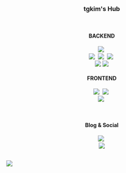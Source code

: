 <br/>

<h3 align="center"> 
<a target="_blank"> tgkim's Hub </a> 
</h3>
  
<br/>

<h4 align="center"> BACKEND </h4>
 
<p align="center">
  <!-- <img src="https://img.shields.io/badge/Java-e75253?style=flat-square&logo=Java&logoColor=white"/></a>&nbsp  -->
  <img src="https://img.shields.io/badge/Javascript-ffb13b?style=flat-square&logo=javascript&logoColor=white"/></a>&nbsp
  <!-- <img src="https://img.shields.io/badge/typescript-1572b6?style=flat-square&logo=typescript&logoColor=white"/></a>&nbsp -->
  <!-- <img src="https://img.shields.io/badge/C++-00599C?style=flat-square&logo=C%2B%2B&logoColor=white"/></a>&nbsp  -->
  <br>
  <!-- <img src="https://img.shields.io/badge/Spring-6D8B33F?style=flat-square&logo=Spring&logoColor=white"/>&nbsp  -->
  <img src="https://img.shields.io/badge/Node.js-339933?style=flat-square&logo=Node.js&logoColor=white"/>&nbsp
  <!-- <img src="https://img.shields.io/badge/Next.js-000000?style=flat-square&logo=Next.js&logoColor=white"/>&nbsp -->
  <img src="https://img.shields.io/badge/aws-333664?style=flat-square&logo=amazon-aws&logoColor=white"/></a>&nbsp 
  <img src="https://img.shields.io/badge/NGINX-009639?style=flat-square&logo=NGINX&logoColor=white"/></a>&nbsp;
  <br>
  <img src="https://img.shields.io/badge/MySQL-4479A1?style=flat-square&logo=MySQL&logoColor=white"/>
  <img src="https://img.shields.io/badge/MongoDB-3fa037?style=flat-square&logo=MongoDB&logoColor=white"/>
</p>

<h4 align="center"> FRONTEND </h4>
<p align="center">
  <img src="https://img.shields.io/badge/HTML-dd4b25?style=flat-square&logo=html5&logoColor=white"/></a>&nbsp 
  <img src="https://img.shields.io/badge/css-1572B6?style=flat-square&logo=css3&logoColor=white"/></a>&nbsp 
  <!-- <img src="https://img.shields.io/badge/sass-cd6799?style=flat-square&logo=sass&logoColor=white"/></a>&nbsp  -->
<!--  <img src="https://img.shields.io/badge/jquery-grey?style=flat-square&logo=jquery&logoColor=white"/></a>&nbsp -->
  <!-- <img src="https://img.shields.io/badge/Styled-DB7093?style=flat-square&logo=styled-components&logoColor=white"/></a>&nbsp  -->
  <br>
  <img src="https://img.shields.io/badge/React-61DBFB?style=flat-square&logo=React&logoColor=white"/></a>&nbsp 
  <!-- <img src="https://img.shields.io/badge/Gatsby-663399?style=flat-square&logo=Gatsby&logoColor=white"/></a>&nbsp  -->
  <!-- <img src="https://img.shields.io/badge/GraphQL-E10098?style=flat-square&logo=GraphQL&logoColor=white"/></a>&nbsp  -->
</p>

<!--

<h4 align="center"> DATA SCIENCE </h4>
<p align="center">
  <img src="https://img.shields.io/badge/scikit learn-orange?style=flat-square&logo=scikit-learn&logoColor=white"/></a>&nbsp 
  <img src="https://img.shields.io/badge/numpy-4DABCF?style=flat-square&logo=numpy&logoColor=white"/></a>&nbsp 
  <img src="https://img.shields.io/badge/pandas-150458?style=flat-square&logo=pandas&logoColor=white"/></a>&nbsp 
  <img src="https://img.shields.io/badge/opencv-red?style=flat-square&logo=opencv&logoColor=white"/></a>&nbsp 
</p>

-->
<br/>

<h4 align="center"> Blog & Social </h4>
<p align="center">
  <a href="https://dksl00.tistory.com/"><img src="http://img.shields.io/badge/-Tistory%20[KR]-black?style=flat-square&logo=tistory&link=https://dksl00.tistory.com/" /></a>&nbsp;
  <!-- <a href="https://medium.com/@gngsn"><img src="http://img.shields.io/badge/-Medium%20[EN]-black?style=flat-square&logo=medium&link=https://medium.com/@gngsn" /></a> -->
  <br/>
    <!-- <a href="https://www.linkedin.com/in/kyeongsun-park"><img src="https://img.shields.io/badge/-LinkedIn-blue?style=flat-square&logo=Linkedin&logoColor=white&link=https://www.linkedin.com/in/kyeongsun-park-4b95961b2"/></a> -->
  <a href="mailto:rlaxorbs159@gmail.com"><img src="https://img.shields.io/badge/Gmail-d14836?style=flat-square&logo=Gmail&logoColor=white&link=mailto:rlaxorbs159@gmail.com" /></a>
</p>

<br/>

<!-- <p align="center">
  <a href="https://hits.seeyoufarm.com"><img src="https://hits.seeyoufarm.com/api/count/incr/badge.svg?url=https%3A%2F%2Fgithub.com%2Fgngsn&count_bg=%23ED6DA3&title_bg=%2386757E&icon=github.svg&icon_color=%23E1DEDE&title=hits&edge_flat=false"/></a>
</p> -->

<div style="text-align: left;">
  <img src="https://github-readme-stats.vercel.app/api/top-langs/?username=hotdog7778&layout=compact" />
</div>

<br/><br/>
